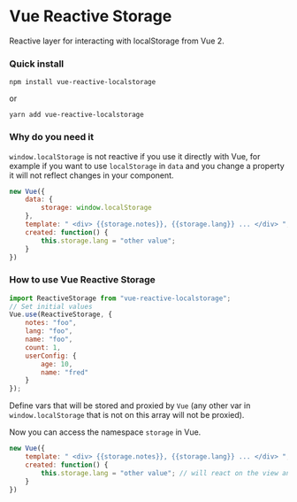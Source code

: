 # Vue Reactive Storage
Reactive layer for interacting with localStorage from Vue 2.

### Quick install

`npm install vue-reactive-localstorage`

or

`yarn add vue-reactive-localstorage`

### Why do you need it

`window.localStorage` is not reactive if you use it directly with Vue, for example
if you want to use `localStorage` in `data` and you change a property it will not reflect
changes in your component.

```js
new Vue({
    data: {
        storage: window.localStorage
    },
    template: " <div> {{storage.notes}}, {{storage.lang}} ... </div> ",
    created: function() {
        this.storage.lang = "other value";
    }
})
```

### How to use Vue Reactive Storage

```js
import ReactiveStorage from "vue-reactive-localstorage";
// Set initial values
Vue.use(ReactiveStorage, {
    notes: "foo",
    lang: "foo",
    name: "foo",
    count: 1,
    userConfig: {
        age: 10,
        name: "fred"
    }
});
```

Define vars that will be stored and proxied by `Vue` (any other var in `window.localStorage` that is not on this array will not be proxied).

Now you can access the namespace <code>storage</code> in Vue.

```js
new Vue({
    template: " <div> {{storage.notes}}, {{storage.lang}} ... </div> ",
    created: function() {
        this.storage.lang = "other value"; // will react on the view and on real localStorage.
    }
})
```
